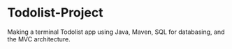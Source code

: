 # Todolist-Project
Making a terminal Todolist app using Java, Maven, SQL for databasing, and the MVC architecture.
